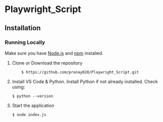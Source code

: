 # Playwright_Script







## Installation<a name="installation"></a>
### Running Locally
Make sure you have [Node.js](https://nodejs.org/) and [npm](https://www.npmjs.com/) installed.

1. Clone or Download the repository

	```
        $ https://github.com/pranay020/Playwright_Script.git
	```
2. Install VS Code & Python.
   Install Python if not already installed. Check using:

	```
	$ python --version
	```
4. Start the application

	```
	$ node index.js
	```
